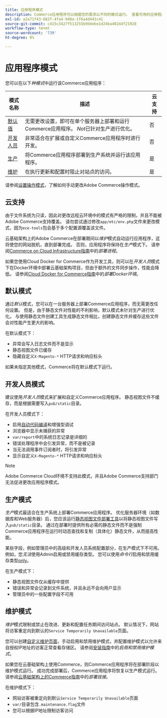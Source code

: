 ```yaml
---
title: 应用程序模式
description: Commerce应用程序可以根据您的需求以不同的模式运行。 查看可用的应用程序模式的详细列表。
exl-id: a2a71f43-682f-4fa4-940a-1f6a4d441c41
source-git-commit: c415c3427f513255b9d4ebe1d24ba4024df21928
workflow-type: tm+mt
source-wordcount: '739'
ht-degree: 0%

---
```


# 应用程序模式

您可以在以下&#x200B;_种模式_&#x200B;中运行该Commerce应用程序：

| 模式名称 | 描述 | 云支持 |
| ------------------------ | ------------------- | ------------- |
| [默认值](#default-mode) | 无需更改设置，即可在单个服务器上部署和运行Commerce应用程序。 _Not_&#x200B;已针对生产进行优化。 | 否 |
| [开发人员](#developer-mode) | 非常适合在扩展或自定义Commerce应用程序时进行开发。 | 否 |
| [生产](#production-mode) | 将Commerce应用程序部署到生产系统并运行该应用程序。 | 是 |
| [维护](#maintenance-mode) | 在执行更新和配置时阻止对站点的访问。 | 是 |

请参阅[设置操作模式](../cli/set-mode.md)，了解如何手动更改Adobe Commerce操作模式。

## 云支持

由于文件系统为只读，因此对更改远程云环境中的模式有严格的限制，并且不能被Adobe Commerce支持覆盖。 请勿尝试通过修改`app/etc/env.php`文件来更改模式，因为`ece-tools`包会基于多个配置源覆盖该文件。

云基础架构上的Adobe Commerce在部署期间以&#x200B;_维护_&#x200B;模式自动运行应用程序，这将使您的网站脱机，直到部署完成。 否则，应用程序将保持在&#x200B;_生产_&#x200B;模式下。 请参阅[Commerce on Cloud Infrastructure指南](https://experienceleague.adobe.com/docs/commerce-cloud-service/user-guide/develop/deploy/process.html?lang=zh-Hans#deploy-phase)中的&#x200B;_部署进程_。

如果您使用Cloud Docker for Commerce作为开发工具，则可以在&#x200B;_开发人员_&#x200B;模式下在Docker环境中部署云基础架构项目，但由于额外的文件同步操作，性能会降低。 请参阅[Cloud Docker for Commerce指南](https://developer.adobe.com/commerce/cloud-tools/docker/deploy/#launch-mode)中的&#x200B;_部署Docker环境_。


## 默认模式

通过&#x200B;_默认_&#x200B;模式，您可以在一台服务器上部署Commerce应用程序，而无需更改任何设置。 但是，由于静态文件对性能的不利影响，默认模式未针对生产进行优化。 与使用静态文件创建工具生成静态文件相比，创建静态文件并缓存这些文件会对性能产生更大的影响。

在默认模式下：

- 异常会写入日志文件而不是显示
- 静态视图文件已缓存
- 隐藏自定义`X-Magento-*` HTTP请求和响应标头

如果未指定其他模式，Commerce将在默认模式下运行。

## 开发人员模式

建议使用&#x200B;_开发人员_&#x200B;模式来扩展和自定义Commerce应用程序。 静态视图文件不缓存，而是根据需要写入`pub/static`目录。

在开发人员模式下：

- 启用[自动代码编译](../cli/code-compiler.md)和增强型调试
- 浏览器中显示未捕获的异常
- `var/report`中的系统日志记录是详细的
- 错误处理程序中会引发异常，而不是被记录
- 当无法调用事件订阅者时，将引发异常
- 显示自定义`X-Magento-*` HTTP请求和响应标头

>[!NOTE]
>
>Adobe Commerce Cloud环境不支持此模式，并且Adobe Commerce支持部门无法促进更改应用程序模式。

## 生产模式

_生产_&#x200B;模式最适合在生产系统上部署Commerce应用程序。 优化服务器环境（如数据库和Web服务器）后，您应该运行[静态视图文件部署工具](../cli/static-view-file-deployment.md)以将静态视图文件写入`pub/static`目录。 通过在部署时提供所有必需的静态文件而不是强制Commerce应用程序在运行时动态查找和复制（具体化）静态文件，从而提高性能。

某些字段，例如管理员中的高级和开发人员系统配置部分，在生产模式下不可用。 例如，您&#x200B;_无法_&#x200B;使用Admin启用或禁用缓存类型。 您可以使用&#x200B;_命令行_&#x200B;启用和禁用缓存类型[only](../cli/manage-cache.md#config-cli-subcommands-cache-en)。

在生产模式下：

- 静态视图文件仅从缓存中提供
- 错误和异常会记录到文件系统，并且永远不会向用户显示
- 管理员中的一些配置字段不可用

## 维护模式

_维护_&#x200B;模式限制或禁止在改进、更新和配置任务期间访问站点。 默认情况下，网站将访客重定向到默认的`Service Temporarily Unavailable`页面。

您可以创建[自定义维护页面](../../upgrade/troubleshooting/maintenance-mode-options.md)，手动启用和禁用维护模式，并配置维护模式以允许来自授权IP地址的访客正常查看存储区。 请参阅[安装指南](../../installation/tutorials/maintenance-mode.md)中的&#x200B;_启用和禁用维护模式_。

如果您在云基础架构上使用Commerce，则Commerce应用程序将在部署阶段以维护模式运行。 成功完成部署后，Commerce应用程序将恢复以生产模式运行。 请参阅[云基础架构上的Commerce指南](https://experienceleague.adobe.com/docs/commerce-cloud-service/user-guide/develop/deploy/best-practices.html?lang=zh-Hans#phase-5%3A-deployment-hooks)中的&#x200B;_部署挂接_。

在维护模式下：

- 网站访客被重定向到默认`Service Temporarily Unavailable`页面
- `var/`目录包含`.maintenance.flag`文件
- 您可以根据IP地址限制访客访问
